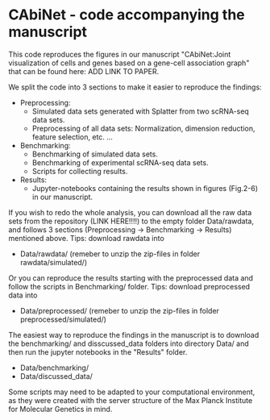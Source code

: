
# CAbiNet - code accompanying the manuscript

This code reproduces the figures in our manuscript "CAbiNet:Joint visualization of cells and genes based on a gene-cell association graph" that can be found here: ADD LINK TO PAPER.


We split the code into 3 sections to make it easier to reproduce the findings:

* Preprocessing: 
    - Simulated data sets generated with Splatter from two scRNA-seq data sets.
    - Preprocessing of all data sets: Normalization, dimension reduction, feature selection, etc. ...
* Benchmarking:
    - Benchmarking of simulated data sets.
    - Benchmarking of experimental scRNA-seq data sets.
    - Scripts for collecting results.
* Results:
    - Jupyter-notebooks containing the results shown in figures (Fig.2-6) in our manuscript. 

If you wish to redo the whole analysis, you can download all the raw data sets from the repository (LINK HERE!!!!) to the empty folder Data/rawdata, and follows 3 sections (Preprocessing -> Benchmarking -> Results) mentioned above. Tips: download rawdata into
* Data/rawdata/  (remeber to unzip the zip-files in folder rawdata/simulated/)

Or you can reproduce the results starting with the preprocessed data and follow the scripts in Benchmarking/ folder. Tips: download preprocessed data into
* Data/preprocessed/ (remeber to unzip the zip-files in folder preprocessed/simulated/)

The easiest way to reproduce the findings in the manuscript is to download the benchmarking/ and disscussed_data folders into directory Data/ and then run the jupyter notebooks in the "Results" folder.
* Data/benchmarking/  
* Data/discussed_data/

Some scripts may need to be adapted to your computational environment, as they were created with the server structure of the Max Planck Institute for Molecular Genetics in mind.